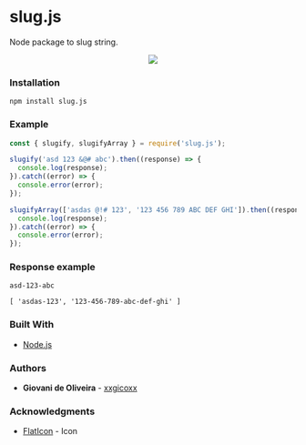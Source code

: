 # slug.js
Node package to slug string.

<p align="center">
  <img src="https://i.imgur.com/YHCWihh.png">
</p>

### Installation
````
npm install slug.js
````

### Example
```javascript
const { slugify, slugifyArray } = require('slug.js');

slugify('asd 123 &@# abc').then((response) => {
  console.log(response);
}).catch((error) => {
  console.error(error);
});

slugifyArray(['asdas @!# 123', '123 456 789 ABC DEF GHI']).then((response) => {
  console.log(response);
}).catch((error) => {
  console.error(error);
});
```

### Response example
````
asd-123-abc

[ 'asdas-123', '123-456-789-abc-def-ghi' ]
````

### Built With
* [Node.js](https://nodejs.org/en/)

### Authors
* **Giovani de Oliveira** - [xxgicoxx](https://github.com/xxgicoxx)

### Acknowledgments
* [FlatIcon](https://www.flaticon.com/) - Icon